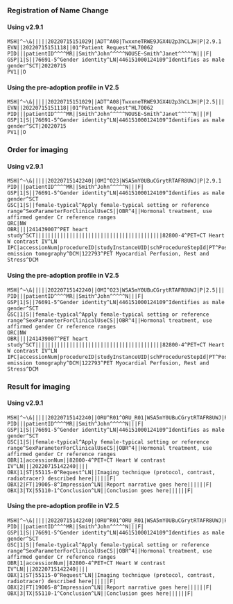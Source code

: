<!-- Updates based on Jira tickets 
Date             Jira ticket        Updated by                   Comment
2023-08-01      OTHER-2454          Rob M                          Used this ticket to update per changes in RM updates to SCT and SPCU value sets
2023-08-02      none                Rob M                   Fixed incorrect SPCU code system name

-->

### Registration of Name Change 
#### Using v2.9.1  
```
MSH|^~\&|||||20220715151029||ADT^A08|TwxxneTRWE9JGX4U2p3hCLJH|P|2.9.1
EVN||20220715151118||01^Patient Request^HL70062
PID|||patientID^^^^MR||Smith^John^^^^^NOUSE~Smith^Janet^^^^^N|||F|
GSP|1|S||76691-5^Gender identity^LN|446151000124109^Identifies as male gender^SCT|20220715
PV1||O
```
#### Using the pre-adoption profile in V2.5
```
MSH|^~\&|||||20220715151029||ADT^A08|TwxxneTRWE9JGX4U2p3hCLJH|P|2.5|||||||||GenderHarmony^^2.16.840.1.113883.9.282^ISO
EVN||20220715151118||01^Patient Request^HL70062
PID|||patientID^^^^MR||Smith^John^^^^^NOUSE~Smith^Janet^^^^^N|||F|
GSP|1|S||76691-5^Gender identity^LN|446151000124109^Identifies as male gender^SCT|20220715
PV1||O
```
### Order for imaging
#### Using v2.9.1
```
MSH|^~\&|||||20220715142240||OMI^O23|WSA5mY0UBuCGrytRTAFR8UWJ|P|2.9.1
PID|||patientID^^^^MR||Smith^John^^^^^N|||F|
GSP|1|S||76691-5^Gender identity^LN|446151000124109^Identifies as male gender^SCT
GSC|1|S||female-typical^Apply female-typical setting or reference range^SexParameterForClinicalUseCS||OBR^4||Hormonal treatment, use affirmed gender Cr reference ranges
ORC|NW
OBR||||241439007^PET heart study^SCT|||||||||||||||||||||||||||||||||||||||||82800-4^PET+CT Heart W contrast IV^LN
IPC|accessionNum|procedureID|studyInstanceUID|schProcedureStepId|PT^Positron emission tomography^DCM|122793^PET Myocardial Perfusion, Rest and Stress^DCM
```
#### Using the pre-adoption profile in V2.5
```
MSH|^~\&|||||20220715142240||OMI^O23|WSA5mY0UBuCGrytRTAFR8UWJ|P|2.5|||||||||GenderHarmony^^2.16.840.1.113883.9.282^ISO
PID|||patientID^^^^MR||Smith^John^^^^^N|||F|
GSP|1|S||76691-5^Gender identity^LN|446151000124109^Identifies as male gender^SCT
GSC|1|S||female-typical^Apply female-typical setting or reference range^SexParameterForClinicalUseCS||OBR^4||Hormonal treatment, use affirmed gender Cr reference ranges
ORC|NW
OBR||||241439007^PET heart study^SCT|||||||||||||||||||||||||||||||||||||||||82800-4^PET+CT Heart W contrast IV^LN
IPC|accessionNum|procedureID|studyInstanceUID|schProcedureStepId|PT^Positron emission tomography^DCM|122793^PET Myocardial Perfusion, Rest and Stress^DCM
```
### Result for imaging 
#### Using v2.9.1
```
MSH|^~\&|||||20220715142240||ORU^R01^ORU_R01|WSA5mY0UBuCGrytRTAFR8UWJ|P|2.9.1|
PID|||patientID^^^^MR||Smith^John^^^^^N|||F|
GSP|1|S||76691-5^Gender identity^LN|446151000124109^Identifies as male gender^SCT
GSC|1|S||female-typical^Apply female-typical setting or reference range^SexParameterForClinicalUseCS||OBR^4||Hormonal treatment, use affirmed gender Cr reference ranges
OBR|1|accessionNum||82800-4^PET+CT Heart W contrast IV^LN|||20220715142240||||
OBX|1|ST|55115-0^Request^LN||Imaging technique (protocol, contrast, radiotracer) described here||||||F|
OBX|2|FT|19005-8^Impression^LN||Report narrative goes here||||||F|
OBX|3|TX|55110-1^Conclusion^LN||Conclusion goes here||||||F|
```
#### Using the pre-adoption profile in V2.5
```
MSH|^~\&|||||20220715142240||ORU^R01^ORU_R01|WSA5mY0UBuCGrytRTAFR8UWJ|P|2.5|||||||||GenderHarmony^^2.16.840.1.113883.9.282^ISO
PID|||patientID^^^^MR||Smith^John^^^^^N|||F|
GSP|1|S||76691-5^Gender identity^LN|446151000124109^Identifies as male gender^SCT
GSC|1|S||female-typical^Apply female-typical setting or reference range^SexParameterForClinicalUseCS||OBR^4||Hormonal treatment, use affirmed gender Cr reference ranges
OBR|1|accessionNum||82800-4^PET+CT Heart W contrast IV^LN|||20220715142240||||
OBX|1|ST|55115-0^Request^LN||Imaging technique (protocol, contrast, radiotracer) described here||||||F|
OBX|2|FT|19005-8^Impression^LN||Report narrative goes here||||||F|
OBX|3|TX|55110-1^Conclusion^LN||Conclusion goes here||||||F|
```
 
	

